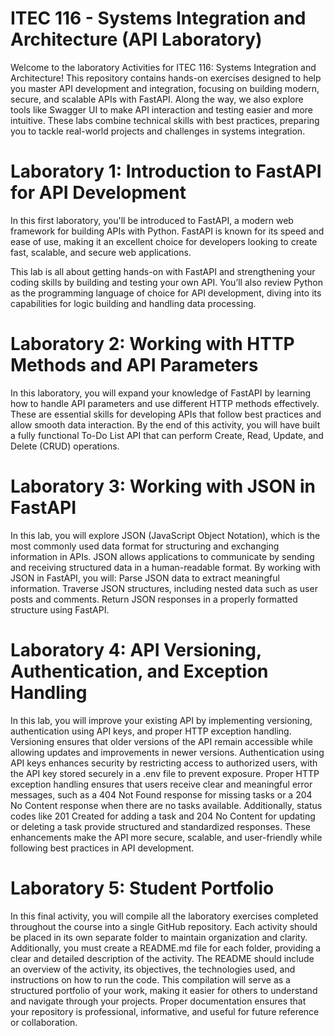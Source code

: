 # ITEC 116 - Systems Integration and Architecture (API Laboratory)
Welcome to the laboratory Activities for ITEC 116: Systems Integration and Architecture! This repository contains hands-on exercises designed to help you master API development and integration, focusing on building modern, secure, and scalable APIs with FastAPI. Along the way, we also explore tools like Swagger UI to make API interaction and testing easier and more intuitive.
These labs combine technical skills with best practices, preparing you to tackle real-world projects and challenges in systems integration.

# Laboratory 1: Introduction to FastAPI for API Development 
In this first laboratory, you'll be introduced to FastAPI, a modern web framework for building APIs with Python. FastAPI is known for its speed and ease of use, making it an excellent choice for developers looking to create fast, scalable, and secure web applications.

This lab is all about getting hands-on with FastAPI and strengthening your coding skills by building and testing your own API. You’ll also review Python as the programming language of choice for API development, diving into its capabilities for logic building and handling data processing.

# Laboratory 2: Working with HTTP Methods and API Parameters 
In this laboratory, you will expand your knowledge of FastAPI by learning how to handle API parameters and use different HTTP methods effectively. These are essential skills for developing APIs that follow best practices and allow smooth data interaction. By the end of this activity, you will have built a fully functional To-Do List API that can perform Create, Read, Update, and Delete (CRUD) operations.

# Laboratory 3: Working with JSON in FastAPI
In this lab, you will explore JSON (JavaScript Object Notation), which is the most commonly used data format for structuring and exchanging information in APIs. JSON allows applications to communicate by sending and receiving structured data in a human-readable format.
By working with JSON in FastAPI, you will:
Parse JSON data to extract meaningful information.
Traverse JSON structures, including nested data such as user posts and comments.
Return JSON responses in a properly formatted structure using FastAPI.

# Laboratory 4: API Versioning, Authentication, and Exception Handling
In this lab, you will improve your existing API by implementing versioning, authentication using API keys, and proper HTTP exception handling. Versioning ensures that older versions of the API remain accessible while allowing updates and improvements in newer versions. Authentication using API keys enhances security by restricting access to authorized users, with the API key stored securely in a .env file to prevent exposure. Proper HTTP exception handling ensures that users receive clear and meaningful error messages, such as a 404 Not Found response for missing tasks or a 204 No Content response when there are no tasks available. Additionally, status codes like 201 Created for adding a task and 204 No Content for updating or deleting a task provide structured and standardized responses. These enhancements make the API more secure, scalable, and user-friendly while following best practices in API development.

# Laboratory 5: Student Portfolio 
  In this final activity, you will compile all the laboratory exercises completed throughout the course into a single GitHub repository. Each activity should be placed in its own separate folder to maintain organization and clarity. Additionally, you must create a README.md file for each folder, providing a clear and detailed description of the activity. The README should include an overview of the activity, its objectives, the technologies used, and instructions on how to run the code. This compilation will serve as a structured portfolio of your work, making it easier for others to understand and navigate through your projects. Proper documentation ensures that your repository is professional, informative, and useful for future reference or collaboration.
